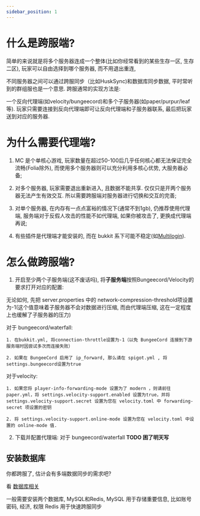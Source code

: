 ```yaml
---
sidebar_position: 1
---
```


# 什么是跨服端?

简单的来说就是将多个服务器连成一个整体(比如你经常看到的某些生存一区, 生存二区), 玩家可以自由选择到哪个服务器, 而不用退出重连, 

不同服务器之间可以通过跨服同步（比如HuskSync)和数据库同步数据, 平时常听到的群组服也是一个意思. 跨服通常的实现方法是:

一个反向代理端(如velocity/bungeecord)和多个子服务器(如paper/purpur/leaf等). 玩家只需要连接到反向代理端即可让反向代理端和子服务器联系, 最后把玩家送到对应的服务器.

# 为什么需要代理端?

1. MC 是个单核心游戏, 玩家数量在超过50-100后几乎任何核心都无法保证完全流畅(Folia除外), 而使用多个服务器则可以充分利用多核心优势, 大服务器必备;
  
2. 对多个服务器, 玩家需要退出重新进入, 且数据不能共享. 仅仅只是开两个服务器无法产生有效交互. 所以需要跨服端对服务器进行切换和交互的完善;

3. 对单个服务器, 在内存有一点点富裕的情况下(通常不到1gb), 仍推荐使用代理端, 服务端对于反假人攻击的性能不如代理端, 如果你被攻击了, 更换成代理端再说;

4. 有些插件是代理端才能安装的, 而在 bukkit 系下可能不稳定(如[Multilogin](https://github.com/CaaMoe/MultiLogin)).

# 怎么做跨服端?

1. 开启至少两个子服务端(这不废话吗), 将**子服务端**按照Bungeecord/Velocity的要求打开对应的配置:
   
  无论如何, 先把 server.properties 中的 network-compression-threshold项设置为-1(这个值意味着子服务器不会对数据进行压缩, 而由代理端压缩, 这在一定程度上也缓解了子服务器的压力)

  对于 bungeecord/waterfall:
       
    1. 在bukkit.yml, 将connection-throttle设置为-1（以免 BungeeCord 连接到下游服务端时因尝试多次而连接失败）

    2. 如果在 BungeeCord 启用了 ip_forward, 那么请在 spigot.yml , 将settings.bungeecord设置为true
   
  对于velocity:
    
    1. 如果您将 player-info-forwarding-mode 设置为了 modern ，则请前往 paper.yml，将 settings.velocity-support.enabled 设置为true，并将 settings.velocity-support.secret 设置为您在 velocity.toml 中 forwarding-secret 项设置的密钥

    2. 将 settings.velocity-support.online-mode 设置为您在 velocity.toml 中设置的 online-mode 值.

2. 下载并配置代理端:
  对于 bungeecord/waterfall
   **TODO 困了明天写**

## 安装数据库

你都跨服了, 估计会有多端数据同步的需求吧?

看 [数据库相关](/docs/扩展阅读/数据库相关.md)

一般需要安装两个数据库, MySQL和Redis, MySQL 用于存储重要信息, 比如账号密码, 经济, 权限 Redis 用于快速跨服同步
